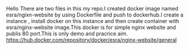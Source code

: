Hello There are two files in this my repo.I created docker image named esra/ngixn-website by using Dockerfile and push to dockerhub.I create a instance , install docker on this instance and then create container with esra/nginx-website image.This docker is for simple nginx website and publis 80 port.This is only demo and pracrice aim.
https://hub.docker.com/repository/docker/esra/nginx-website/general
